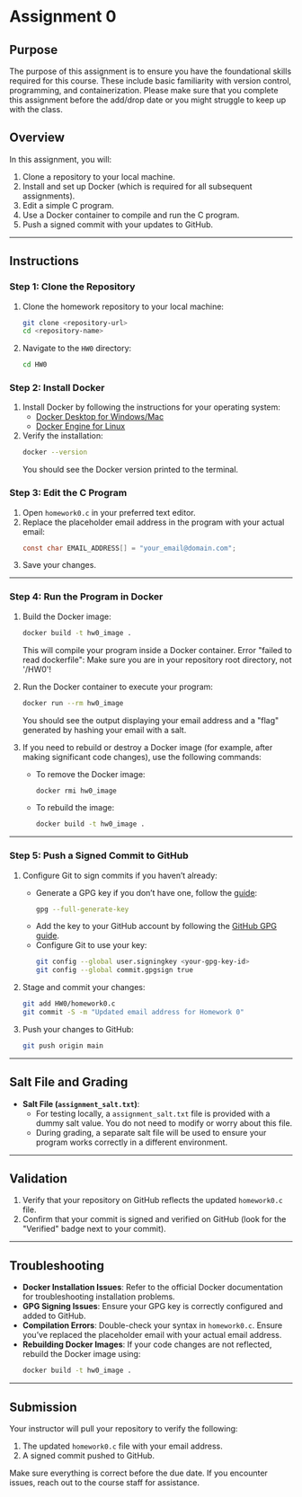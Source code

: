 # Assignment 0

## Purpose
The purpose of this assignment is to ensure you have the foundational skills required for this course. These include basic familiarity with version control, programming, and containerization. Please make sure that you complete this assignment before the add/drop date or you might struggle to keep up with the class.

## Overview
In this assignment, you will:
1. Clone a repository to your local machine.
2. Install and set up Docker (which is required for all subsequent assignments).
3. Edit a simple C program.
4. Use a Docker container to compile and run the C program.
5. Push a signed commit with your updates to GitHub.

---

## Instructions

### Step 1: Clone the Repository
1. Clone the homework repository to your local machine:
   ```bash
   git clone <repository-url>
   cd <repository-name>
   ```
2. Navigate to the `HW0` directory:
   ```bash
   cd HW0
   ```

### Step 2: Install Docker
1. Install Docker by following the instructions for your operating system:
   - [Docker Desktop for Windows/Mac](https://www.docker.com/products/docker-desktop)
   - [Docker Engine for Linux](https://docs.docker.com/engine/install/)
2. Verify the installation:
   ```bash
   docker --version
   ```
   You should see the Docker version printed to the terminal.

### Step 3: Edit the C Program
1. Open `homework0.c` in your preferred text editor.
2. Replace the placeholder email address in the program with your actual email:
   ```c
   const char EMAIL_ADDRESS[] = "your_email@domain.com";
   ```
3. Save your changes.

---

### Step 4: Run the Program in Docker
1. Build the Docker image:
   ```bash
   docker build -t hw0_image .
   ```
   This will compile your program inside a Docker container.
   Error "failed to read dockerfile": Make sure you are in your repository root directory, not '/HW0'!

2. Run the Docker container to execute your program:
   ```bash
   docker run --rm hw0_image
   ```
   You should see the output displaying your email address and a "flag" generated by hashing your email with a salt.

3. If you need to rebuild or destroy a Docker image (for example, after making significant code changes), use the following commands:
   - To remove the Docker image:
     ```bash
     docker rmi hw0_image
     ```
   - To rebuild the image:
     ```bash
     docker build -t hw0_image .
     ```

---

### Step 5: Push a Signed Commit to GitHub
1. Configure Git to sign commits if you haven’t already:
   - Generate a GPG key if you don’t have one, follow the [guide](https://docs.github.com/en/authentication/managing-commit-signature-verification/generating-a-new-gpg-key):
     ```bash
     gpg --full-generate-key
     ```
   - Add the key to your GitHub account by following the [GitHub GPG guide](https://docs.github.com/en/authentication/managing-commit-signature-verification/adding-a-gpg-key-to-your-github-account).
   - Configure Git to use your key:
     ```bash
     git config --global user.signingkey <your-gpg-key-id>
     git config --global commit.gpgsign true
     ```

2. Stage and commit your changes:
   ```bash
   git add HW0/homework0.c
   git commit -S -m "Updated email address for Homework 0"
   ```

3. Push your changes to GitHub:
   ```bash
   git push origin main
   ```

---

## Salt File and Grading
- **Salt File (`assignment_salt.txt`)**:
  - For testing locally, a `assignment_salt.txt` file is provided with a dummy salt value. You do not need to modify or worry about this file.
  - During grading, a separate salt file will be used to ensure your program works correctly in a different environment.

---

## Validation
1. Verify that your repository on GitHub reflects the updated `homework0.c` file.
2. Confirm that your commit is signed and verified on GitHub (look for the "Verified" badge next to your commit).

---

## Troubleshooting
- **Docker Installation Issues**:
  Refer to the official Docker documentation for troubleshooting installation problems.
- **GPG Signing Issues**:
  Ensure your GPG key is correctly configured and added to GitHub.
- **Compilation Errors**:
  Double-check your syntax in `homework0.c`. Ensure you’ve replaced the placeholder email with your actual email address.
- **Rebuilding Docker Images**:
  If your code changes are not reflected, rebuild the Docker image using:
  ```bash
  docker build -t hw0_image .
  ```

---

## Submission
Your instructor will pull your repository to verify the following:
1. The updated `homework0.c` file with your email address.
2. A signed commit pushed to GitHub.

Make sure everything is correct before the due date. If you encounter issues, reach out to the course staff for assistance.
